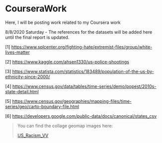 # CourseraWork
Here, I will be posting work related to my Coursera work

8/8/2020 Saturday - The references for the datasets will be added here until the final report is updated.

[1] https://www.splcenter.org/fighting-hate/extremist-files/group/white-lives-matter

[2] https://www.kaggle.com/ahsen1330/us-police-shootings

[3] https://www.statista.com/statistics/183489/population-of-the-us-by-ethnicity-since-2000/

[4] https://www.census.gov/data/tables/time-series/demo/popest/2010s-state-detail.html

[5] https://www.census.gov/geographies/mapping-files/time-series/geo/carto-boundary-file.html

[6] https://developers.google.com/public-data/docs/canonical/states_csv


<blockquote> You can find the collage geomap images here: 

<a href="//imgur.com/a/LDF5CAM">US_Racism_VV</a></blockquote>
